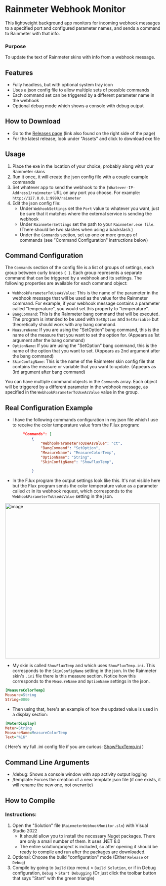 # Rainmeter Webhook Monitor

This lightweight background app monitors for incoming webhook messages to a specified port and configured parameter names, and sends a command to Rainmeter with that info.

### Purpose

To update the text of Rainmeter skins with info from a webhook message.

## Features

- Fully headless, but with optional system tray icon
- Uses a json config file to allow multiple sets of possible commands
- Each command set can be triggered by a different parameter name in the webhook
- Optional debug mode which shows a console with debug output

## How to Download

- Go to the [Releases page](https://github.com/ThioJoe/Rainmeter-Webhook-Monitor/releases) (link also found on the right side of the page)
- For the latest release, look under "Assets" and click to download exe file

## Usage

1.  Place the exe in the location of your choice, probably along with your Rainmeter skins
2.  Run it once, it will create the json config file with a couple example commands
3.  Set whatever app to send the webhook to the `[Whatever-IP-Address]/rainmeter` URL on any port you choose. For example: `http://127.0.0.1:9999/rainmeter`
4.  Edit the json config file:
    - Under `WebhookSettings` set the `Port` value to whatever you want, just be sure that it matches where the external service is sending the webhook
    - Under `RainmeterSettings` set the path to your `Rainmeter.exe file`. (There should be two slashes when using a backslash.)
    - Under the `Commands` section, set up one or more groups of commands (see "Command Configuration" instructions below)

## Command Configuration

The `Commands` section of the config file is a list of groups of settings, each group between curly braces `{ }`. Each group represents a separate command that can be triggered by a webhook and its settings. The following properties are available for each command object:

- `WebhookParameterToUseAsValue`: This is the name of the parameter in the webhook message that will be used as the value for the Rainmeter command. For example, if your webhook message contains a parameter called "temperature", you would set this property to "temperature".
- `BangCommand`: This is the Rainmeter bang command that will be executed. The program is intended to be used with `SetOption` and `SetVariable` but theoretically should work with any bang command.
- `MeasureName`: If you are using the "SetOption" bang command, this is the name of the measure that you want to set the option for. (Appears as 1st argument after the bang command)
- `OptionName`: If you are using the "SetOption" bang command, this is the name of the option that you want to set. (Appears as 2nd argument after the bang command)
- `SkinConfigName`: This is the name of the Rainmeter skin config file that contains the measure or variable that you want to update. (Appears as 3rd argument after bang command)

You can have multiple command objects in the `Commands` array. Each object will be triggered by a different parameter in the webhook message, as specified in the `WebhookParameterToUseAsValue` value in the group.

## Real Configuration Example

- I have the following commands configuration in my json file which I use to receive the color temperature value from the F.lux program:

```json
        "Commands": [
            {
                "WebhookParameterToUseAsValue": "ct",
                "BangCommand": "SetOption",
                "MeasureName": "MeasureColorTemp",
                "OptionName": "String",
                "SkinConfigName": "ShowFluxTemp",
                
            }
```

- In the F.lux program the output settings look like this. It's not visible here but the Flux program sends the color temperature value as a parameter called `ct` in its webhook request, which corresponds to the `WebhookParameterToUseAsValue` setting in the json.

<img width="500" alt="image" src="https://github.com/user-attachments/assets/c2536af4-8826-4d83-beea-7c0f7620181e">



- My skin is called `ShowFluxTemp` and which uses `ShowFluxTemp.ini`. This corresponds to the `SkinConfigName` setting in the json. In the Rainmeter skin's `.ini` file there is this measure section. Notice how this corresponds to the `MeasureName` and `OptionName` settings in the json.
```ini
[MeasureColorTemp]
Measure=String
String=0000
```

- Then using that, here's an example of how the updated value is used in a display section:
```ini
[MeterDisplay]
Meter=String
MeasureName=MeasureColorTemp
Text="%1K"
```

( Here's my full .ini config file if you are curious: [ShowFluxTemp.ini](https://github.com/user-attachments/files/18065642/ShowFluxTemp.ini.txt) )


## Command Line Arguments

- /debug: Shows a console window with app activity output logging
- /template: Forces the creation of a new template json file (if one exists, it will rename the new one, not overwrite)

## How to Compile

### Instructions:

1.  Open the "Solution" file (`RainmeterWebhookMonitor.sln`) with Visual Studio 2022
    - It should allow you to install the necessary Nuget packages. There are only a small number of them. It uses .NET 8.0
    - The entire solution/project is included, so after opening it should be ready to compile and run after the packages are downloaded.
3.  Optional: Choose the build "configuration" mode (Either `Release` or `Debug`)
4.  Compile by going to `Build` (top menu) \> `Build Solution`, or if in Debug configuration, `Debug` \> `Start Debugging` (Or just click the toolbar button that says "Start" with the green triangle)
